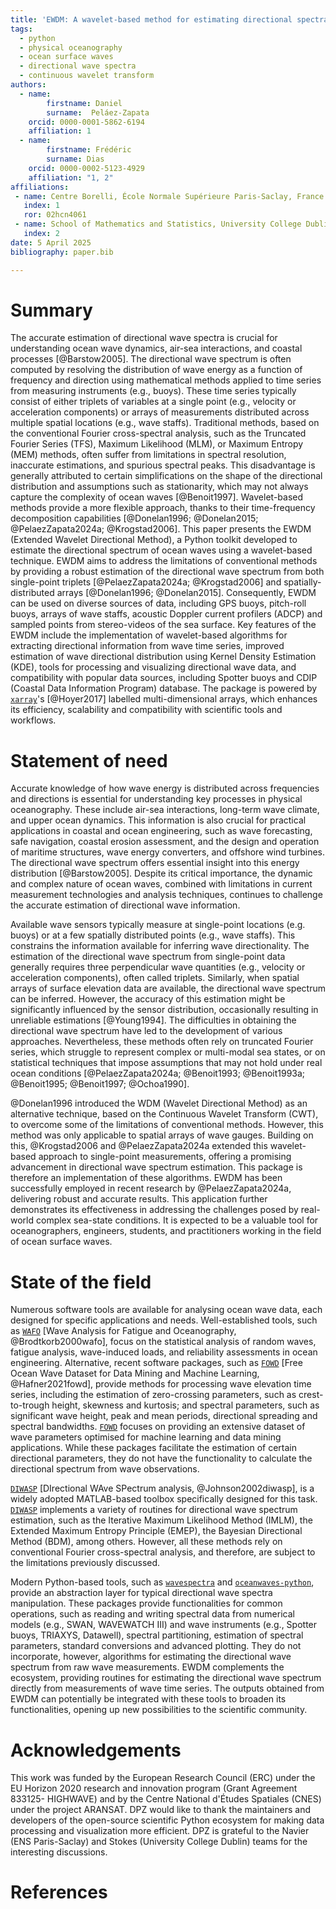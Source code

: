 ```yaml
---
title: 'EWDM: A wavelet-based method for estimating directional spectra of ocean waves'
tags:
  - python
  - physical oceanography
  - ocean surface waves
  - directional wave spectra
  - continuous wavelet transform
authors:
  - name:
        firstname: Daniel
        surname:  Peláez-Zapata
    orcid: 0000-0001-5862-6194
    affiliation: 1
  - name:
        firstname: Frédéric
        surname: Dias
    orcid: 0000-0002-5123-4929
    affiliation: "1, 2"
affiliations:
 - name: Centre Borelli, École Normale Supérieure Paris-Saclay, France
   index: 1
   ror: 02hcn4061
 - name: School of Mathematics and Statistics, University College Dublin, Ireland
   index: 2
date: 5 April 2025
bibliography: paper.bib

---
```


# Summary

The accurate estimation of directional wave spectra is crucial for understanding ocean wave dynamics, air-sea interactions, and coastal processes [@Barstow2005]. The directional wave spectrum is often computed by resolving the distribution of wave energy as a function of frequency and direction using mathematical methods applied to time series from measuring instruments (e.g., buoys). These time series typically consist of either triplets of variables at a single point (e.g., velocity or acceleration components) or arrays of measurements distributed across multiple spatial locations (e.g., wave staffs). Traditional methods, based on the conventional Fourier cross-spectral analysis, such as the Truncated Fourier Series (TFS), Maximum Likelihood (MLM), or Maximum Entropy (MEM) methods, often suffer from limitations in spectral resolution, inaccurate estimations, and spurious spectral peaks. This disadvantage is generally attributed to certain simplifications on the shape of the directional distribution and assumptions such as stationarity, which may not always capture the complexity of ocean waves [@Benoit1997]. Wavelet-based methods provide a more flexible approach, thanks to their time-frequency decomposition capabilities [@Donelan1996; @Donelan2015; @PelaezZapata2024a; @Krogstad2006]. This paper presents the EWDM (Extended Wavelet Directional Method), a Python toolkit developed to estimate the directional spectrum of ocean waves using a wavelet-based technique. EWDM aims to address the limitations of conventional methods by providing a robust estimation of the directional wave spectrum from both single-point triplets [@PelaezZapata2024a; @Krogstad2006] and spatially-distributed arrays [@Donelan1996; @Donelan2015]. Consequently, EWDM can be used on diverse sources of data, including GPS buoys, pitch-roll buoys, arrays of wave staffs, acoustic Doppler current profilers (ADCP) and sampled points from stereo-videos of the sea surface. Key features of the EWDM include the implementation of wavelet-based algorithms for extracting directional information from wave time series, improved estimation of wave directional distribution using Kernel Density Estimation (KDE), tools for processing and visualizing directional wave data, and compatibility with popular data sources, including Spotter buoys and CDIP (Coastal Data Information Program) database. The package is powered by [`xarray`](https://github.com/pydata/xarray)'s [@Hoyer2017] labelled multi-dimensional arrays, which enhances its efficiency, scalability and compatibility with scientific tools and workflows.

# Statement of need

Accurate knowledge of how wave energy is distributed across frequencies and directions is essential for understanding key processes in physical oceanography. These include air-sea interactions, long-term wave climate, and upper ocean dynamics. This information is also crucial for practical applications in coastal and ocean engineering, such as wave forecasting, safe navigation, coastal erosion assessment, and the design and operation of maritime structures, wave energy converters, and offshore wind turbines. The directional wave spectrum offers essential insight into this energy distribution [@Barstow2005]. Despite its critical importance, the dynamic and complex nature of ocean waves, combined with limitations in current measurement technologies and analysis techniques, continues to challenge the accurate estimation of directional wave information.

Available wave sensors typically measure at single-point locations (e.g. buoys) or at a few spatially distributed points (e.g., wave staffs). This constrains the information available for inferring wave directionality. The estimation of the directional wave spectrum from single-point data generally requires three perpendicular wave quantities (e.g., velocity or acceleration components), often called triplets. Similarly, when spatial arrays of surface elevation data are available, the directional wave spectrum can be inferred. However, the accuracy of this estimation might be significantly influenced by the sensor distribution, occasionally resulting in unreliable estimations [@Young1994]. The difficulties in obtaining the directional wave spectrum have led to the development of various approaches. Nevertheless, these methods often rely on truncated Fourier series, which struggle to represent complex or multi-modal sea states, or on statistical techniques that impose assumptions that may not hold under real ocean conditions [@PelaezZapata2024a; @Benoit1993; @Benoit1993a; @Benoit1995; @Benoit1997; @Ochoa1990].

@Donelan1996 introduced the WDM (Wavelet Directional Method) as an alternative technique, based on the Continuous Wavelet Transform (CWT), to overcome some of the limitations of conventional methods. However, this method was only applicable to spatial arrays of wave gauges. Building on this, @Krogstad2006 and @PelaezZapata2024a extended this wavelet-based approach to single-point measurements, offering a promising advancement in directional wave spectrum estimation. This package is therefore an implementation of these algorithms. EWDM has been successfully employed in recent research by @PelaezZapata2024a, delivering robust and accurate results. This application further demonstrates its effectiveness in addressing the challenges posed by real-world complex sea-state conditions. It is expected to be a valuable tool for oceanographers, engineers, students, and practitioners working in the field of ocean surface waves.


# State of the field

Numerous software tools are available for analysing ocean wave data, each designed for specific applications and needs. Well-established tools, such as [`WAFO`](https://www.maths.lth.se/matstat/wafo/) [Wave Analysis for Fatigue and Oceanography, @Brodtkorb2000wafo], focus on the statistical analysis of random waves, fatigue analysis, wave-induced loads, and reliability assessments in ocean engineering. Alternative, recent software packages, such as [`FOWD`](https://github.com/dionhaefner/FOWD) [Free Ocean Wave Dataset for Data Mining and Machine Learning, @Hafner2021fowd], provide methods for processing wave elevation time series, including the estimation of zero-crossing parameters, such as crest-to-trough height, skewness and kurtosis; and spectral parameters, such as significant wave height, peak and mean periods, directional spreading and spectral bandwidths. [`FOWD`](https://github.com/dionhaefner/FOWD) focuses on providing an extensive dataset of wave parameters optimised for machine learning and data mining applications. While these packages facilitate the estimation of certain directional parameters, they do not have the functionality to calculate the directional spectrum from wave observations.

[`DIWASP`](https://github.com/metocean/diwasp) [DIrectional WAve SPectrum analysis, @Johnson2002diwasp], is a widely adopted MATLAB-based toolbox specifically designed for this task. [`DIWASP`](https://github.com/metocean/diwasp) implements a variety of routines for directional wave spectrum estimation, such as the Iterative Maximum Likelihood Method (IMLM), the Extended Maximum Entropy Principle (EMEP), the Bayesian Directional Method (BDM), among others. However, all these methods rely on conventional Fourier cross-spectral analysis, and therefore, are subject to the limitations previously discussed.

Modern Python-based tools, such as [`wavespectra`](https://github.com/wavespectra/wavespectra) and [`oceanwaves-python`](https://github.com/openearth/oceanwaves-python), provide an abstraction layer for typical directional wave spectra manipulation. These packages provide functionalities for common operations, such as reading and writing spectral data from numerical models (e.g., SWAN, WAVEWATCH III) and wave instruments (e.g., Spotter buoys, TRIAXYS, Datawell), spectral partitioning, estimation of spectral parameters, standard conversions and advanced plotting. They do not incorporate, however, algorithms for estimating the directional wave spectrum from raw wave measurements. EWDM complements the ecosystem, providing routines for estimating the directional wave spectrum directly from measurements of wave time series. The outputs obtained from EWDM can potentially be integrated with these tools to broaden its functionalities, opening up new possibilities to the scientific community.


# Acknowledgements

This work was funded by the European Research Council (ERC) under the EU Horizon 2020 research and innovation program (Grant Agreement 833125- HIGHWAVE) and by the Centre National d'Études Spatiales (CNES) under the project ARANSAT. DPZ would like to thank the maintainers and developers of the open-source scientific Python ecosystem for making data processing and visualization more efficient. DPZ is grateful to the Navier (ENS Paris-Saclay) and Stokes (University College Dublin) teams for the interesting discussions.


# References
